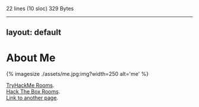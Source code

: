 22 lines (10 sloc)  329 Bytes

---
layout: default
---

# About Me
{% imagesize ./assets/me.jpg:img?width=250 alt='me' %}

[TryHackMe Rooms](./TryHackMe.html).                
[Hack The Box Rooms](./hackthebox.html).    
[Link to another page](./another-page.html).

